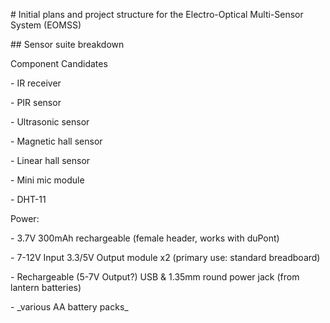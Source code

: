 \# Initial plans and project structure for the Electro-Optical Multi-Sensor System (EOMSS)

\#\# Sensor suite breakdown

Component Candidates

\- IR receiver

\- PIR sensor

\- Ultrasonic sensor

\- Magnetic hall sensor

\- Linear hall sensor

\- Mini mic module

\- DHT-11

Power:

\- 3.7V 300mAh rechargeable (female header, works with duPont)

\- 7-12V Input 3.3/5V Output module x2 (primary use: standard breadboard)

\- Rechargeable (5-7V Output?) USB & 1.35mm round power jack (from lantern batteries)

\- \_various AA battery packs\_
